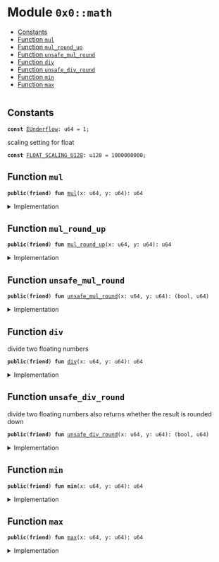 
<a name="0x0_math"></a>

# Module `0x0::math`



-  [Constants](#@Constants_0)
-  [Function `mul`](#0x0_math_mul)
-  [Function `mul_round_up`](#0x0_math_mul_round_up)
-  [Function `unsafe_mul_round`](#0x0_math_unsafe_mul_round)
-  [Function `div`](#0x0_math_div)
-  [Function `unsafe_div_round`](#0x0_math_unsafe_div_round)
-  [Function `min`](#0x0_math_min)
-  [Function `max`](#0x0_math_max)


<pre><code></code></pre>



<a name="@Constants_0"></a>

## Constants


<a name="0x0_math_EUnderflow"></a>



<pre><code><b>const</b> <a href="math.md#0x0_math_EUnderflow">EUnderflow</a>: u64 = 1;
</code></pre>



<a name="0x0_math_FLOAT_SCALING_U128"></a>

scaling setting for float


<pre><code><b>const</b> <a href="math.md#0x0_math_FLOAT_SCALING_U128">FLOAT_SCALING_U128</a>: u128 = 1000000000;
</code></pre>



<a name="0x0_math_mul"></a>

## Function `mul`



<pre><code><b>public</b>(<b>friend</b>) <b>fun</b> <a href="math.md#0x0_math_mul">mul</a>(x: u64, y: u64): u64
</code></pre>



<details>
<summary>Implementation</summary>


<pre><code><b>public</b>(package) <b>fun</b> <a href="math.md#0x0_math_mul">mul</a>(x: u64, y: u64): u64 {
    <b>let</b> (_, result) = <a href="math.md#0x0_math_unsafe_mul_round">unsafe_mul_round</a>(x, y);
    result
}
</code></pre>



</details>

<a name="0x0_math_mul_round_up"></a>

## Function `mul_round_up`



<pre><code><b>public</b>(<b>friend</b>) <b>fun</b> <a href="math.md#0x0_math_mul_round_up">mul_round_up</a>(x: u64, y: u64): u64
</code></pre>



<details>
<summary>Implementation</summary>


<pre><code><b>public</b>(package) <b>fun</b> <a href="math.md#0x0_math_mul_round_up">mul_round_up</a>(x: u64, y: u64): u64 {
    <b>let</b> (is_round_down, result) = <a href="math.md#0x0_math_unsafe_mul_round">unsafe_mul_round</a>(x, y);
    <b>assert</b>!(result &gt; 0, <a href="math.md#0x0_math_EUnderflow">EUnderflow</a>);
    <b>if</b> (is_round_down) {
        result + 1
    } <b>else</b> {
        result
    }
}
</code></pre>



</details>

<a name="0x0_math_unsafe_mul_round"></a>

## Function `unsafe_mul_round`



<pre><code><b>public</b>(<b>friend</b>) <b>fun</b> <a href="math.md#0x0_math_unsafe_mul_round">unsafe_mul_round</a>(x: u64, y: u64): (bool, u64)
</code></pre>



<details>
<summary>Implementation</summary>


<pre><code><b>public</b>(package) <b>fun</b> <a href="math.md#0x0_math_unsafe_mul_round">unsafe_mul_round</a>(x: u64, y: u64): (bool, u64) {
    <b>let</b> x = x <b>as</b> u128;
    <b>let</b> y = y <b>as</b> u128;
    <b>let</b> <b>mut</b> is_round_down = <b>true</b>;
    <b>if</b> ((x * y) % <a href="math.md#0x0_math_FLOAT_SCALING_U128">FLOAT_SCALING_U128</a> == 0) is_round_down = <b>false</b>;
    (is_round_down, (x * y / <a href="math.md#0x0_math_FLOAT_SCALING_U128">FLOAT_SCALING_U128</a>) <b>as</b> u64)
}
</code></pre>



</details>

<a name="0x0_math_div"></a>

## Function `div`

divide two floating numbers


<pre><code><b>public</b>(<b>friend</b>) <b>fun</b> <a href="math.md#0x0_math_div">div</a>(x: u64, y: u64): u64
</code></pre>



<details>
<summary>Implementation</summary>


<pre><code><b>public</b>(package) <b>fun</b> <a href="math.md#0x0_math_div">div</a>(x: u64, y: u64): u64 {
    <b>let</b> (_, result) = <a href="math.md#0x0_math_unsafe_div_round">unsafe_div_round</a>(x, y);
    result
}
</code></pre>



</details>

<a name="0x0_math_unsafe_div_round"></a>

## Function `unsafe_div_round`

divide two floating numbers
also returns whether the result is rounded down


<pre><code><b>public</b>(<b>friend</b>) <b>fun</b> <a href="math.md#0x0_math_unsafe_div_round">unsafe_div_round</a>(x: u64, y: u64): (bool, u64)
</code></pre>



<details>
<summary>Implementation</summary>


<pre><code><b>public</b>(package) <b>fun</b> <a href="math.md#0x0_math_unsafe_div_round">unsafe_div_round</a>(x: u64, y: u64): (bool, u64) {
    <b>let</b> x = x <b>as</b> u128;
    <b>let</b> y = y <b>as</b> u128;
    <b>let</b> <b>mut</b> is_round_down = <b>true</b>;
    <b>if</b> ((x * <a href="math.md#0x0_math_FLOAT_SCALING_U128">FLOAT_SCALING_U128</a> % y) == 0) is_round_down = <b>false</b>;
    (is_round_down, (x * <a href="math.md#0x0_math_FLOAT_SCALING_U128">FLOAT_SCALING_U128</a> / y) <b>as</b> u64)
}
</code></pre>



</details>

<a name="0x0_math_min"></a>

## Function `min`



<pre><code><b>public</b>(<b>friend</b>) <b>fun</b> <b>min</b>(x: u64, y: u64): u64
</code></pre>



<details>
<summary>Implementation</summary>


<pre><code><b>public</b>(package) <b>fun</b> <b>min</b>(x: u64, y: u64): u64 {
    <b>if</b> (x &lt;= y) {
        x
    } <b>else</b> {
        y
    }
}
</code></pre>



</details>

<a name="0x0_math_max"></a>

## Function `max`



<pre><code><b>public</b>(<b>friend</b>) <b>fun</b> <a href="math.md#0x0_math_max">max</a>(x: u64, y: u64): u64
</code></pre>



<details>
<summary>Implementation</summary>


<pre><code><b>public</b>(package) <b>fun</b> <a href="math.md#0x0_math_max">max</a>(x: u64, y: u64): u64 {
    <b>if</b> (x &gt; y) {
        x
    } <b>else</b> {
        y
    }
}
</code></pre>



</details>
